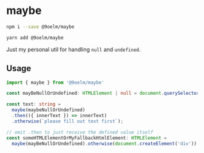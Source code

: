 # maybe

```bash
npm i --save @9oelm/maybe

yarn add @9oelm/maybe
```

Just my personal util for handling `null` and `undefined`.

## Usage

```ts
import { maybe } from '@9oelm/maybe'

const mayBeNullOrUndefined: HTMLElement | null = document.querySelector('#maybe-exists');

const text: string = 
  maybe(maybeNullOrUndefined)
  .then(({ innerText }) => innerText)
  .otherwise(`please fill out text first`);

// omit .then to just receive the defined value itself
const someHTMLElementOrMyFallbackHtmlElement: HTMLElement = 
  maybe(mayBeNullOrUndefined).otherwise(document.createElement('div'))
```